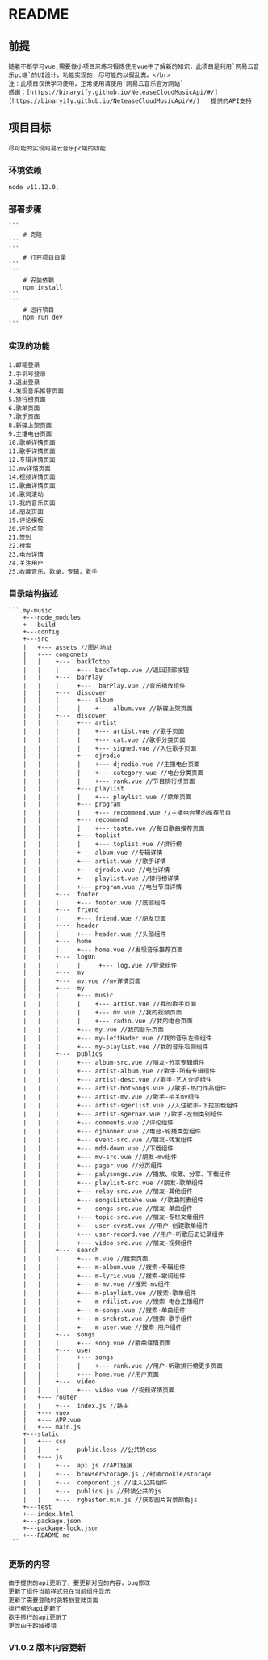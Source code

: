 README
==========
## 前提
	随着不断学习vue,需要做小项目来练习锻炼使用vue中了解新的知识，此项目是利用`网易云音乐pc端`的UI设计，功能实现的，尽可能的以假乱真。</br>
	注：此项目仅供学习使用，正常使用请使用`网易云音乐官方网站`
	感谢：[https://binaryify.github.io/NeteaseCloudMusicApi/#/](https://binaryify.github.io/NeteaseCloudMusicApi/#/)   提供的API支持
## 项目目标
	尽可能的实现网易云音乐pc端的功能
### 环境依赖
	node v11.12.0,
	
	
### 部署步骤
	```
		# 克隆
	```
	```
		# 打开项目目录
	```
	```
		# 安装依赖
		npm install
	```
	```
		# 运行项目
		npm run dev
	```
### 实现的功能
	1.邮箱登录
	2.手机号登录
	3.退出登录
	4.发现音乐推荐页面
	5.排行榜页面
	6.歌单页面
	7.歌手页面
	8.新碟上架页面
	9.主播电台页面
	10.歌单详情页面
	11.歌手详情页面
	12.专辑详情页面
	13.mv详情页面
	14.视频详情页面
	15.歌曲详情页面
	16.歌词滚动
	17.我的音乐页面
	18.朋友页面
	19.评论模板
	20.评论点赞
	21.签到
	22.搜索
	23.电台详情
	24.关注用户
	25.收藏音乐，歌单，专辑，歌手
### 目录结构描述
	```.my-music
		+---node_modules
		+---build
		+---config
		+---src
		|   +--- assets //图片地址
		|   +--- componets
		|   |    +---  backTotop
		|   |    |     +--- backTotop.vue //返回顶部按钮
		|   |    +---  barPlay
		|   |    |     +---  barPlay.vue //音乐播放组件
		|	|	 +---  discover
		|	|	 |     +--- album
		|   |    |     |    +--- album.vue //新碟上架页面
		|	|	 +---  discover
		|	|	 |	   +--- artist
		|	|	 |	   |    +--- artist.vue //歌手页面
		|	|	 |	   |	+--- cat.vue //歌手分类页面
		|	|	 |	   |    +--- signed.vue //入住歌手页面
		|	|	 |	   +--- djrodio
		|	|	 |	   |	+--- djrodio.vue //主播电台页面
		|	|	 |	   |	+--- category.vue //电台分类页面
		|	|	 |	   |	+--- rank.vue //节目排行榜页面
		|	|	 |	   +--- playlist
		|	|	 |	   |	+--- playlist.vue //歌单页面
		|	|	 |	   +--- program
		|	|	 |	   |	+--- recommend.vue //主播电台里的推荐节目
		|	|	 |	   +--- recommend
		|	|	 |	   |	+--- taste.vue //每日歌曲推荐页面
		|	|	 |	   +--- toplist 
		|	|	 |	   |	+--- toplist.vue //排行榜
		|	|	 |	   +--- album.vue //专辑详情
		|	|	 |	   +--- artist.vue //歌手详情
		|	|	 |	   +--- djradio.vue //电台详情
		|	|	 |	   +--- playlist.vue //排行榜详情
		|	|	 |	   +--- program.vue //电台节目详情
		|	|	 +---  footer
		|	|	 |	   +--- footer.vue //底部组件
		|	|	 +---  friend
		|	|	 |	   +--- friend.vue //朋友页面
		|	|	 +---  header
		|	|	 | 	   +--- header.vue //头部组件
		|	| 	 +---  home
		|	|	 |	   +--- home.vue //发现音乐推荐页面
		|	|	 +---  logOn
		|	|	 |	   |	 +--- log.vue //登录组件
		|	|	 +---  mv
		|	|	 +---  mv.vue //mv详情页面
		|	|	 +---  my
		|	|	 |	   +--- music
		|	|	 | 	   |	+--- artist.vue //我的歌手页面
		|	|	 |	   |	+--- mv.vue //我的视频页面
		|	|	 |	   |	+--- radio.vue //我的电台页面
		|	|	 |	   +--- my.vue //我的音乐页面
		|	|	 |	   +--- my-leftHader.vue //我的音乐左侧组件
		|	|	 |	   +--- my-playlist.vue //我的音乐右侧组件
		|	|	 +---  publics
		|	|	 |	   +--- album-src.vue //朋友-分享专辑组件
		|	|	 |	   +--- artist-album.vue //歌手-所有专辑组件
		|	|	 |	   +--- artist-desc.vue //歌手-艺人介绍组件
		|	|	 |	   +--- artist-hotSongs.vue //歌手-热门作品组件
		|	|	 |	   +--- artist-mv.vue //歌手-相关mv组件
		|	|	 |	   +--- artist-sgerlist.vue //入住歌手-下拉加载组件
		|	|	 |	   +--- artist-sgernav.vue //歌手-左侧类别组件
		|	|	 |	   +--- comments.vue //评论组件
		|	|	 |	   +--- djbanner.vue //电台-轮播类型组件
		|	|	 |	   +--- event-src.vue //朋友-转发组件
		|	|	 |	   +--- mdd-down.vue //下载组件
		|	|	 |	   +--- mv-src.vue //朋友-mv组件
		|	|	 |	   +--- pager.vue //分页组件
		|	|	 |	   +--- palysongs.vue //播放、收藏、分享、下载组件
		|	|	 |	   +--- playlist-src.vue //朋友-歌单组件
		|	|	 |	   +--- relay-src.vue //朋友-其他组件
		|	|	 |	   +--- songsListcahe.vue //歌曲列表组件
		|	|	 |	   +--- songs-src.vue //朋友-单曲组件
		|	|	 |	   +--- topic-src.vue //朋友-专栏文章组件
		|	|	 |	   +--- user-cvrst.vue //用户-创建歌单组件
		|	|	 |	   +--- user-record.vue //用户-听歌历史记录组件
		|	|	 |	   +--- video-src.vue //朋友-视频组件
		|	|	 +---  search
		|	|	 |	   +--- m.vue //搜索页面
		|	|	 |	   +--- m-album.vue //搜索-专辑组件
		|	|	 |	   +--- m-lyric.vue //搜索-歌词组件
		|	|	 |	   +--- m-mv.vue //搜索-mv组件
		|	|	 |	   +--- m-playlist.vue //搜索-歌单组件
		|	|	 |	   +--- m-rdilist.vue //搜索-电台主播组件
		|	|	 |	   +--- m-songs.vue //搜索-单曲组件
		|	|	 |	   +--- m-srchrst.vue //搜索-歌手组件
		|	|	 |	   +--- m-user.vue //搜索-用户组件
		|	|	 +---  songs
		|	|	 |	   +--- song.vue //歌曲详情页面
		|	|	 +---  user
		|	|	 |	   +--- songs
		|	|	 |	   |	+--- rank.vue //用户-听歌排行榜更多页面
		|	|	 |     +--- home.vue //用户页面
		|	|	 +---  video
		|	|	 |	   +--- video.vue //视频详情页面
		|   +--- router
		|	|    +---  index.js //路由
		|   +--- vuex
		|   +--- APP.vue
		|   +--- main.js
		+---static
		|	+--- css
		|	|	 +---  public.less //公共的css
		|	+--- js
		|	|	 +---  api.js //API链接
		|	|	 +---  browserStorage.js //封装cookie/storage
		|	|	 +---  component.js //注入公共组件
		|	|	 +---  publics.js //封装公共的js
		|	|	 +---  rgbaster.min.js //获取图片背景颜色js
		+---test
		+---index.html
		+---package.json
		+---package-lock.json
		+---README.md
	```
### 更新的内容
	由于提供的api更新了，要更新对应的内容，bug修改
	更新了组件当前样式只在当前组件显示
	更新了需要登陆时跳转到登陆页面
	排行榜的api更新了
	歌手排行的api更新了
	更改由于跨域报错
### V1.0.2 版本内容更新